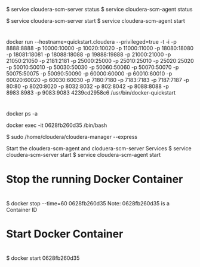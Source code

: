 
$ service cloudera-scm-server status
$ service cloudera-scm-agent status

$ service cloudera-scm-server start
$ service cloudera-scm-agent start

#
#
#
docker run --hostname=quickstart.cloudera --privileged=true -t -i -p 8888:8888 -p 10000:10000 -p 10020:10020 -p 11000:11000 -p 18080:18080 -p 18081:18081 -p 18088:18088 -p 19888:19888 -p 21000:21000 -p 21050:21050 -p 2181:2181 -p 25000:25000 -p 25010:25010 -p 25020:25020 -p 50010:50010 -p 50030:50030 -p 50060:50060 -p 50070:50070 -p 50075:50075 -p 50090:50090 -p 60000:60000 -p 60010:60010 -p 60020:60020 -p 60030:60030 -p 7180:7180 -p 7183:7183 -p 7187:7187 -p 80:80 -p 8020:8020 -p 8032:8032 -p 802:8042 -p 8088:8088 -p 8983:8983 -p 9083:9083 4239cd2958c6 /usr/bin/docker-quickstart

#
#
#
docker ps -a

docker exec -it 0628fb260d35 /bin/bash

$ sudo /home/cloudera/cloudera-manager --express

Start the cloudera-scm-agent and cloduera-scm-server Services
$ service cloudera-scm-server start
$ service cloudera-scm-agent start

#
# Stop the running Docker Container
#
$ docker stop --time=60 0628fb260d35
Note: 0628fb260d35 is a Container ID

#
# Start Docker Container
#
$ docker start 0628fb260d35